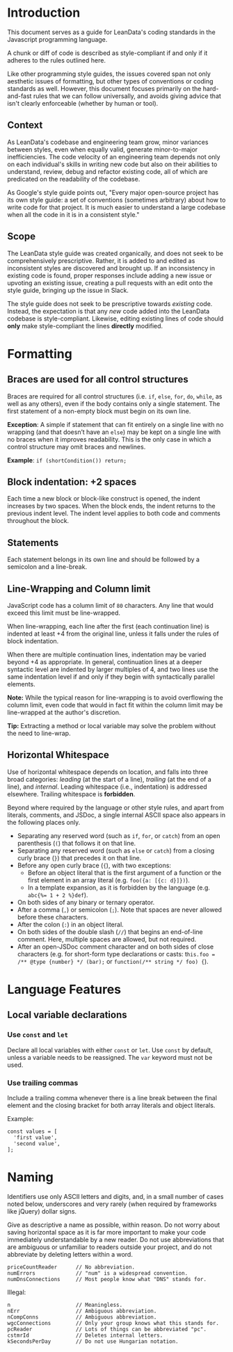 # Introduction

This document serves as a guide for LeanData's coding standards in the Javascript programming language.

A chunk or diff of code is described as style-compliant if and only if it adheres to the rules outlined here.

Like other programming style guides, the issues covered span not only aesthetic issues of formatting, but other types of conventions or coding standards as well. However, this document focuses primarily on the hard-and-fast rules that we can follow universally, and avoids giving advice that isn't clearly enforceable (whether by human or tool).

## Context

As LeanData's codebase and engineering team grow, minor variances between styles, even when equally valid, generate minor-to-major inefficiencies. The code velocity of an engineering team depends not only on each individual's skills in writing new code but also on their abilities to understand, review, debug and refactor existing code, all of which are predicated on the readability of the codebase.

As Google's style guide points out, "Every major open-source project has its own style guide: a set of conventions (sometimes arbitrary) about how to write code for that project. It is much easier to understand a large codebase when all the code in it is in a consistent style."

## Scope

The LeanData style guide was created organically, and does not seek to be comprehensively prescriptive. Rather, it is added to and edited as inconsistent styles are discovered and brought up. If an inconsistency in existing code is found, proper responses include adding a new issue or upvoting an existing issue, creating a pull requests with an edit onto the style guide, bringing up the issue in Slack.

The style guide does not seek to be prescriptive towards *existing* code. Instead, the expectation is that any *new* code added into the LeanData codebase is style-compliant. Likewise, editing existing lines of code should **only** make style-compliant the lines **directly** modified.

# Formatting

## Braces are used for all control structures

Braces are required for all control structures (i.e. `if`, `else`, `for`, `do`, `while`, as well as any others), even if the body contains only a single statement. The first statement of a non-empty block must begin on its own line.

**Exception**: A simple if statement that can fit entirely on a single line with no wrapping (and that doesn’t have an `else`) may be kept on a single line with no braces when it improves readability. This is the only case in which a control structure may omit braces and newlines.

**Example**: `if (shortCondition()) return;`

## Block indentation: +2 spaces

Each time a new block or block-like construct is opened, the indent increases by two spaces. When the block ends, the indent returns to the previous indent level. The indent level applies to both code and comments throughout the block.

## Statements

Each statement belongs in its own line and should be followed by a semicolon and a line-break.

## Line-Wrapping and Column limit
JavaScript code has a column limit of `80` characters. Any line that would exceed this limit must be line-wrapped.

When line-wrapping, each line after the first (each continuation line) is indented at least +4 from the original line, unless it falls under the rules of block indentation.

When there are multiple continuation lines, indentation may be varied beyond +4 as appropriate. In general, continuation lines at a deeper syntactic level are indented by larger multiples of 4, and two lines use the same indentation level if and only if they begin with syntactically parallel elements.

**Note:** While the typical reason for line-wrapping is to avoid overflowing the column limit, even code that would in fact fit within the column limit may be line-wrapped at the author's discretion.

**Tip:** Extracting a method or local variable may solve the problem without the need to line-wrap.

## Horizontal Whitespace
Use of horizontal whitespace depends on location, and falls into three broad categories: *leading* (at the start of a line), *trailing* (at the end of a line), and *internal*. Leading whitespace (i.e., indentation) is addressed elsewhere. Trailing whitespace is **forbidden**.

Beyond where required by the language or other style rules, and apart from literals, comments, and JSDoc, a single internal ASCII space also appears in the following places only.

- Separating any reserved word (such as `if`, `for`, or `catch`) from an open parenthesis (`(`) that follows it on that line.
- Separating any reserved word (such as `else` or `catch`) from a closing curly brace (`}`) that precedes it on that line.
- Before any open curly brace (`{`), with two exceptions:
  - Before an object literal that is the first argument of a function or the first element in an array literal (e.g. `foo({a: [{c: d}]})`).
  - In a template expansion, as it is forbidden by the language (e.g. `abc{%= 1 + 2 %}def`).
- On both sides of any binary or ternary operator.
- After a comma (`,`) or semicolon (`;`). Note that spaces are never allowed before these characters.
- After the colon (`:`) in an object literal.
- On both sides of the double slash (`//`) that begins an end-of-line comment. Here, multiple spaces are allowed, but not required.
- After an open-JSDoc comment character and on both sides of close characters (e.g. for short-form type declarations or casts: t`his.foo = /** @type {number} */ (bar);` or `function(/** string */ foo) {`).

# Language Features

## Local variable declarations

### Use `const` and `let`
Declare all local variables with either `const` or `let`. Use `const` by default, unless a variable needs to be reassigned. The `var` keyword must not be used.

### Use trailing commas
Include a trailing comma whenever there is a line break between the final element and the closing bracket for both array literals and object literals.

Example:
```
const values = [
  'first value',
  'second value',
];
```

# Naming

Identifiers use only ASCII letters and digits, and, in a small number of cases noted below, underscores and very rarely (when required by frameworks like jQuery) dollar signs.

Give as descriptive a name as possible, within reason. Do not worry about saving horizontal space as it is far more important to make your code immediately understandable by a new reader. Do not use abbreviations that are ambiguous or unfamiliar to readers outside your project, and do not abbreviate by deleting letters within a word.

```
priceCountReader      // No abbreviation.
numErrors             // "num" is a widespread convention.
numDnsConnections     // Most people know what "DNS" stands for.
```

Illegal:
```
n                     // Meaningless.
nErr                  // Ambiguous abbreviation.
nCompConns            // Ambiguous abbreviation.
wgcConnections        // Only your group knows what this stands for.
pcReader              // Lots of things can be abbreviated "pc".
cstmrId               // Deletes internal letters.
kSecondsPerDay        // Do not use Hungarian notation.
```
